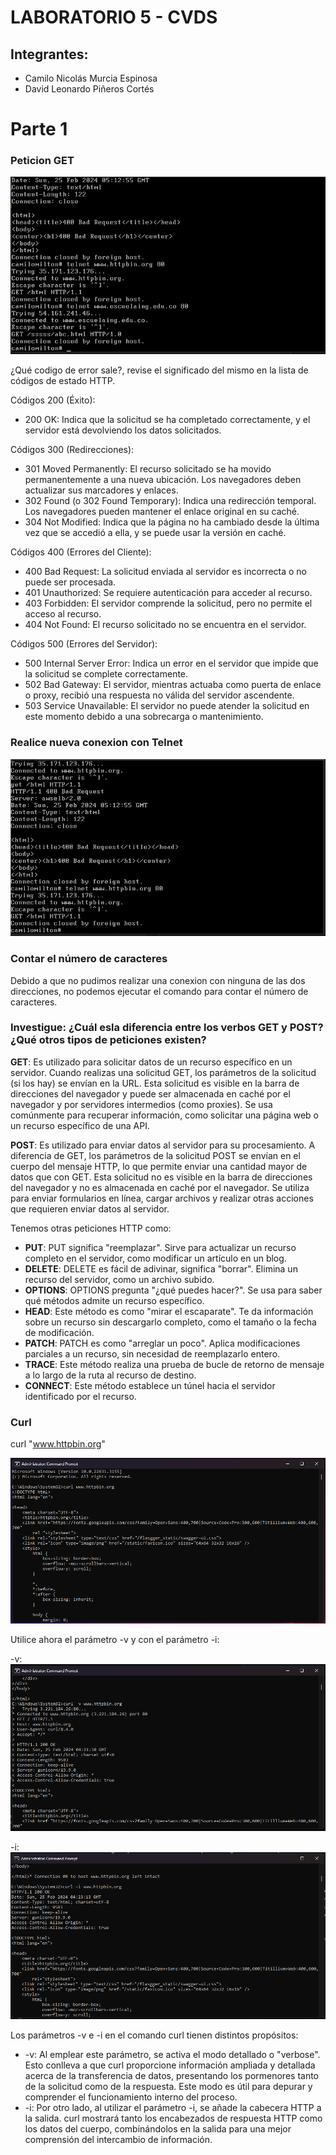 # LABORATORIO 5 - CVDS
## Integrantes:
* Camilo Nicolás Murcia Espinosa
* David Leonardo Piñeros Cortés

# Parte 1
### Peticion GET
![GitPrincipal](img/error1.png)


¿Qué codigo de error sale?, revise el significado del mismo en la lista de códigos de estado HTTP.

Códigos 200 (Éxito):
* 200 OK: Indica que la solicitud se ha completado correctamente, y el servidor está devolviendo los datos solicitados.
  
Códigos 300 (Redirecciones):
* 301 Moved Permanently: El recurso solicitado se ha movido permanentemente a una nueva ubicación. Los navegadores deben actualizar sus marcadores y enlaces.
* 302 Found (o 302 Found Temporary): Indica una redirección temporal. Los navegadores pueden mantener el enlace original en su caché.
* 304 Not Modified: Indica que la página no ha cambiado desde la última vez que se accedió a ella, y se puede usar la versión en caché.

Códigos 400 (Errores del Cliente):
* 400 Bad Request: La solicitud enviada al servidor es incorrecta o no puede ser procesada.
* 401 Unauthorized: Se requiere autenticación para acceder al recurso.
* 403 Forbidden: El servidor comprende la solicitud, pero no permite el acceso al recurso.
* 404 Not Found: El recurso solicitado no se encuentra en el servidor.

Códigos 500 (Errores del Servidor):
* 500 Internal Server Error: Indica un error en el servidor que impide que la solicitud se complete correctamente.
* 502 Bad Gateway: El servidor, mientras actuaba como puerta de enlace o proxy, recibió una respuesta no válida del servidor ascendente.
* 503 Service Unavailable: El servidor no puede atender la solicitud en este momento debido a una sobrecarga o mantenimiento.

### Realice nueva conexion con Telnet

![GitPrincipal](img/error2.png)

### Contar el número de caracteres

Debido a que no pudimos realizar una conexion con ninguna de las dos direcciones, no podemos ejecutar el comando para contar el número de caracteres.

### Investigue: ¿Cuál esla diferencia entre los verbos GET y POST? ¿Qué otros tipos de peticiones existen?

**GET**: Es utilizado para solicitar datos de un recurso específico en un servidor. Cuando realizas una solicitud GET, los parámetros de la solicitud (si los hay) se envían en la URL. Esta solicitud es visible en la barra de direcciones del navegador y puede ser almacenada en caché por el navegador y por servidores intermedios (como proxies). Se usa comúnmente para recuperar información, como solicitar una página web o un recurso específico de una API.

**POST**: Es utilizado para enviar datos al servidor para su procesamiento. A diferencia de GET, los parámetros de la solicitud POST se envían en el cuerpo del mensaje HTTP, lo que permite enviar una cantidad mayor de datos que con GET. Esta solicitud no es visible en la barra de direcciones del navegador y no es almacenada en caché por el navegador. Se utiliza para enviar formularios en línea, cargar archivos y realizar otras acciones que requieren enviar datos al servidor.

Tenemos otras peticiones HTTP como:

- **PUT**: PUT significa "reemplazar". Sirve para actualizar un recurso completo en el servidor, como modificar un artículo en un blog.
- **DELETE**: DELETE es fácil de adivinar, significa "borrar". Elimina un recurso del servidor, como un archivo subido.
- **OPTIONS**: OPTIONS pregunta "¿qué puedes hacer?". Se usa para saber qué métodos admite un recurso específico.
- **HEAD**: Este método es como "mirar el escaparate". Te da información sobre un recurso sin descargarlo completo, como el tamaño o la fecha de modificación.
- **PATCH**: PATCH es como "arreglar un poco". Aplica modificaciones parciales a un recurso, sin necesidad de reemplazarlo entero.
- **TRACE**: Este método realiza una prueba de bucle de retorno de mensaje a lo largo de la ruta al recurso de destino.
- **CONNECT**: Este método establece un túnel hacia el servidor identificado por el recurso.

### Curl

curl "www.httpbin.org"

![GitPrincipal](img/curl1.png)

Utilice ahora el parámetro -v y con el parámetro -i:

-v: 
![GitPrincipal](img/curl2.png)

-i: 
![GitPrincipal](img/curl3.png)

Los parámetros -v e -i en el comando curl tienen distintos propósitos:

- -v: Al emplear este parámetro, se activa el modo detallado o "verbose". Esto conlleva a que curl proporcione información ampliada y detallada acerca de la transferencia de datos, presentando los pormenores tanto de la solicitud como de la respuesta. Este modo es útil para depurar y comprender el funcionamiento interno del proceso.
- -i: Por otro lado, al utilizar el parámetro -i, se añade la cabecera HTTP a la salida. curl mostrará tanto los encabezados de respuesta HTTP como los datos del cuerpo, combinándolos en la salida para una mejor comprensión del intercambio de información.



